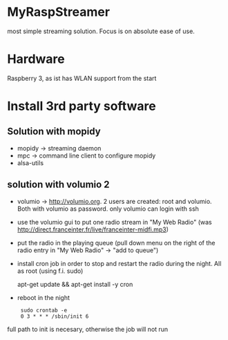 # MyRaspStreamer
most simple streaming solution. Focus is on absolute ease of use.

# Hardware
Raspberry 3, as ist has WLAN support from the start

# Install 3rd party software

## Solution with mopidy
- mopidy -> streaming daemon
- mpc -> command line client to configure mopidy
- alsa-utils

## solution with volumio 2
- volumio -> http://volumio.org. 2 users are created: root and volumio. Both with volumio as password. only volumio can login with ssh
- use the volumio gui to put one radio stream in "My Web Radio" (was http://direct.franceinter.fr/live/franceinter-midfi.mp3)
- put the radio in the playing queue (pull down menu on the right of the radio entry in "My Web Radio" -> "add to queue")
- install cron job in order to stop and restart the radio during the night. All as root (using f.i. sudo)

    apt-get update && apt-get install -y cron
    
 - reboot in the night
    
        sudo crontab -e
        0 3 * * * /sbin/init 6
        
  full path to init is necesary, otherwise the job will not run
